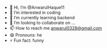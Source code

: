 - 👋 Hi, I’m @AnwarulHaque11
- 👀 I’m interested in coding
- 🌱 I’m currently learning backend
- 💞️ I’m looking to collaborate on ...
- 📫 How to reach me anwarul0328@gmail.com
- 😄 Pronouns: he
- ⚡ Fun fact: funny

<!---
AnwarulHaque11/AnwarulHaque11 is a ✨ special ✨ repository because its `README.md` (this file) appears on your GitHub profile.
You can click the Preview link to take a look at your changes.
--->
